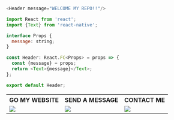 ```js

<Header message="WELCOME MY REPO!!"/>

```
```js
import React from 'react';
import {Text} from 'react-native';

interface Props {
  message: string;
}

const Header: React.FC<Props> = props => {
  const {message} = props;
  return <Text>{message}</Text>;
};

export default Header;

```
<table>
  <tr>
    <th>GO MY WEBSITE </th>
    <th>SEND A MESSAGE</th>
    <th>CONTACT ME</th>
  </tr>
  <tr>
    <td>    <a href="https://sadikcihanayaz.github.io/"><img src="https://github.com/SadikCihanAyaz/SadikCihanAyaz/blob/main/images/website.png?raw=true"></a></td>
        <td>    <a href="mailto:scayaz.19.19@gmail.com"><img src="https://github.com/SadikCihanAyaz/SadikCihanAyaz/blob/main/images/gmail.png?raw=true"></a></td>
            <td>    <a href="https://www.linkedin.com/in/sadikcihanayaz/"><img src="https://github.com/SadikCihanAyaz/SadikCihanAyaz/blob/main/images/linkedin.png?raw=true"></a></td>
  </tr>

</table>
